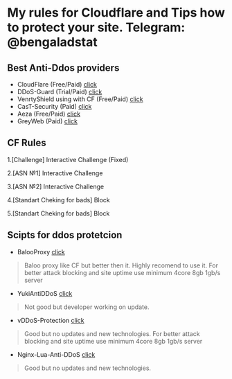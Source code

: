 # My rules for Cloudflare and Tips how to protect your site. Telegram: @bengaladstat

## Best Anti-Ddos providers

- CloudFlare (Free/Paid) <a href="https://www.cloudflare.com/">click</a>	
- DDoS-Guard (Trial/Paid) <a href="https://ddos-guard.net/ru">click</a>	
- VenrtyShield using with CF (Free/Paid) <a href="https://ventryshield.net">click</a>
- CasT-Security (Paid) <a href="https://cast-security.ru/">click</a>
- Aeza (Free/Paid) <a href="https://aeza.net/protection">click</a>
- GreyWeb (Paid) <a href="https://my.greywebs.com/order/ddos">click</a>



## CF Rules
1.[Challenge] Interactive Challenge (Fixed)

2.[ASN №1] Interactive Challenge

3.[ASN №2] Interactive Challenge 

4.[Standart Cheking for bads] Block 

5.[Standart Cheking for bads] Block

## Scipts for ddos protetcion

- BalooProxy <a href="https://github.com/41Baloo/balooProxy">click</a>	
> Baloo proxy like CF but better then it. Highly recomend to use it.
For better attack blocking and site uptime use minimum 4core 8gb 1gb/s server
- YukiAntiDDoS <a href="http://github.com/yuk1c/antiddos">click</a>	
> Not good but developer working on update.
- vDDoS-Protection <a href="https://github.com/duy13/vDDoS-Protection">click</a>	
> Good but no updates and new technologies.
For better attack blocking and site uptime use minimum 4core 8gb 1gb/s server
- Nginx-Lua-Anti-DDoS <a href="https://github.com/C0nw0nk/Nginx-Lua-Anti-DDoS">click</a>	
> Good but no updates and new technologies.
